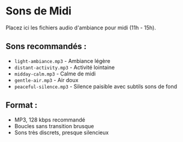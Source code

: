 # Sons de Midi

Placez ici les fichiers audio d'ambiance pour midi (11h - 15h).

## Sons recommandés :
- `light-ambiance.mp3` - Ambiance légère
- `distant-activity.mp3` - Activité lointaine
- `midday-calm.mp3` - Calme de midi
- `gentle-air.mp3` - Air doux
- `peaceful-silence.mp3` - Silence paisible avec subtils sons de fond

## Format :
- MP3, 128 kbps recommandé
- Boucles sans transition brusque
- Sons très discrets, presque silencieux
